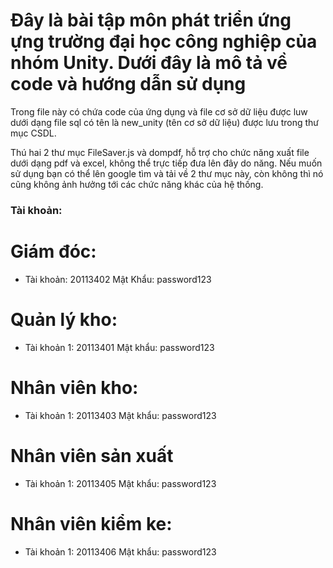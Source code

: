 # Đây là bài tập môn phát triển ứng ựng trường đại học công nghiệp của nhóm Unity. Dưới đây là mô tả về code và hướng dẫn sử dụng
Trong file này có chứa code của ứng dụng và file cơ sở dữ liệu được luw dưới dạng file sql có tên là new_unity (tên cơ sở dữ liệu) được lưu trong thư mục CSDL. 
	
Thú hai 2 thư mục FileSaver.js và dompdf, hỗ trợ cho chức năng xuất file dưới dạng pdf và excel, không thể trực tiếp đưa lên đây do năng. Nếu muốn sử dụng bạn có thể lên google tìm và tải về 2 thư mục này, còn không thì nó cũng không ảnh hưởng tới các chức năng khác của hệ thống.

### Tài khoản: 
# Giám đóc:
- Tài khoản: 20113402 Mật Khẩu: password123
# Quản lý kho:
- Tài khoản 1: 20113401 Mật khẩu: password123

# Nhân viên kho: 
- Tài khoản 1: 20113403 Mật khẩu: password123

# Nhân viên sản xuất
- Tài khoản 1: 20113405  Mật khẩu: password123

# Nhân viên kiểm ke: 
- Tài khoản 1: 20113406  Mật khẩu: password123
